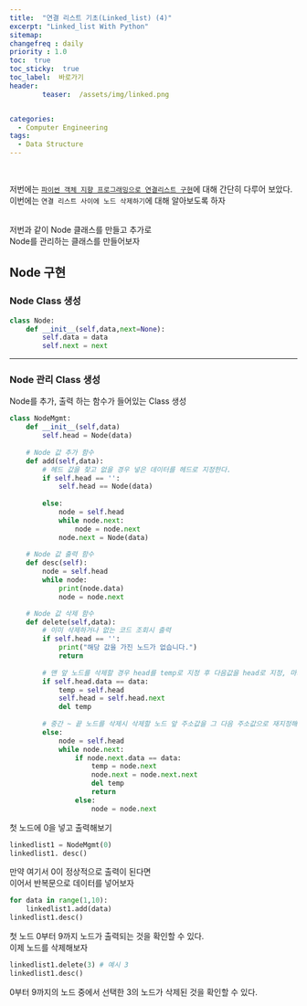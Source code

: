 ```yaml
---
title:  "연결 리스트 기초(Linked_list) (4)"  
excerpt: "Linked_list With Python"
sitemap:
changefreq : daily
priority : 1.0
toc:  true
toc_sticky:  true
toc_label:  바로가기
header:
        teaser:  /assets/img/linked.png


categories:
  - Computer Engineering
tags:
  - Data Structure
---
```

<br/>

저번에는 [`파이썬 객체 지향 프로그래밍으로 연결리스트 구현`](https://pome95.github.io/computer%20engineering/linked3/)에 대해 간단히 다루어 보았다.<br/>
이번에는 `연결 리스트 사이에 노드 삭제하기`에 대해 알아보도록 하자 <br/>

<br/> 
저번과 같이 Node 클래스를 만들고 추가로 <br/>
Node를 관리하는 클래스를 만들어보자

## Node 구현
### Node Class 생성
```python
class Node:
    def __init__(self,data,next=None):
        self.data = data
        self.next = next
```
---
### Node 관리 Class 생성
Node를 추가, 출력 하는 함수가 들어있는 Class 생성
```python
class NodeMgmt:
    def __init__(self,data)
        self.head = Node(data)
    
    # Node 값 추가 함수
    def add(self,data):
        # 헤드 값을 찾고 없을 경우 넣은 데이터를 헤드로 지정한다.
        if self.head == '':
            self.head == Node(data)
        
        else:
            node = self.head
            while node.next:
                node = node.next
            node.next = Node(data)
    
    # Node 값 출력 함수
    def desc(self):
        node = self.head
        while node:
            print(node.data)
            node = node.next

    # Node 값 삭제 함수
    def delete(self,data):
        # 이미 삭제하거나 없는 코드 조회시 출력
        if self.head == '':
            print("해당 값을 가진 노드가 없습니다.")
            return
        
        # 맨 앞 노드를 삭제할 경우 head를 temp로 지정 후 다음값을 head로 지정, 마지막에 head(temp)를 삭제한다.
        if self.head.data == data:
            temp = self.head
            self.head = self.head.next
            del temp
            
        # 중간 ~ 끝 노드를 삭제시 삭제할 노드 앞 주소값을 그 다음 주소값으로 재지정해서 연결 해준다.(추가와 동일)
        else:
            node = self.head
            while node.next:
                if node.next.data == data:
                    temp = node.next
                    node.next = node.next.next
                    del temp
                    return
                else:
                    node = node.next
```
첫 노드에 0을 넣고 출력해보기
```python
linkedlist1 = NodeMgmt(0)
linkedlist1. desc()
```
만약 여기서 0이 정상적으로 출력이 된다면 <br/>
이어서 반복문으로 데이터를 넣어보자

```python
for data in range(1,10):
    linkedlist1.add(data)
linkedlist1.desc()
```

첫 노드 0부터 9까지 노드가 출력되는 것을 확인할 수 있다.<br/>
이제 노드를 삭제해보자
```python
linkedlist1.delete(3) # 예시 3
linkedlist1.desc()
```
0부터 9까지의 노드 중에서 선택한 3의 노드가 삭제된 것을 확인할 수 있다.
